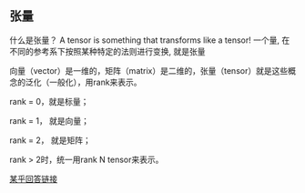 ## 张量

什么是张量？
A tensor is something that transforms like a tensor! 一个量, 在不同的参考系下按照某种特定的法则进行变换, 就是张量

向量（vector）是一维的，矩阵（matrix）是二维的，张量（tensor）就是这些概念的泛化（一般化），用rank来表示。

rank = 0，就是标量；

rank = 1， 就是向量；

rank = 2， 就是矩阵；

rank > 2时，统一用rank N tensor来表示。

[某乎回答链接](https://www.zhihu.com/question/20695804)